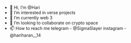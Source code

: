 - 👋 Hi, I’m @Hari
- 👀 I’m interested in verse projects
- 🌱 I’m currently web 3
- 💞️ I’m looking to collaborate on crypto space
- 📫 How to reach me telegram - @SigmaSlayer   instagram - @hariharan__14

<!---
Harii14/Harii14 is a ✨ special ✨ repository because its `README.md` (this file) appears on your GitHub profile.
You can click the Preview link to take a look at your changes.
--->
